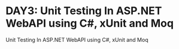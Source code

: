 # DAY3: Unit Testing In ASP.NET WebAPI using C#, xUnit and Moq

Unit Testing In ASP.NET WebAPI using C#, xUnit and Moq
